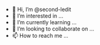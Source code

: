 - 👋 Hi, I’m @second-ledit
- 👀 I’m interested in ...
- 🌱 I’m currently learning ...
- 💞️ I’m looking to collaborate on ...
- 📫 How to reach me ...

<!---
second-ledit/second-ledit is a ✨ special ✨ repository because its `README.md` (this file) appears on your GitHub profile.
You can click the Preview link to take a look at your changes.
--->
